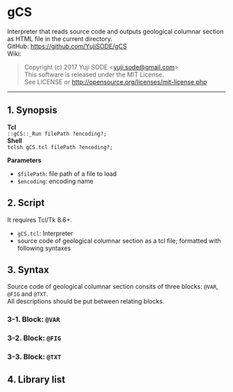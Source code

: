 # gCS
Interpreter that reads source code and outputs geological columnar section as HTML file in the current directory.  
GitHub: https://github.com/YujiSODE/gCS  
Wiki:
>Copyright (c) 2017 Yuji SODE \<yuji.sode@gmail.com\>  
>This software is released under the MIT License.  
>See LICENSE or http://opensource.org/licenses/mit-license.php
______
## 1. Synopsis
**Tcl**  
`::gCS::_Run filePath ?encoding?;`  
**Shell**  
`tclsh gCS.tcl filePath ?encoding?;`  

**Parameters**  
- `$filePath`: file path of a file to load
- `$encoding`: encoding name

## 2. Script
It requires Tcl/Tk 8.6+.
- `gCS.tcl`: Interpreter
- source code of geological columnar section as a tcl file; formatted with following syntaxes

## 3. Syntax
Source code of geological columnar section consits of three blocks: `@VAR`, `@FIG` and `@TXT`.  
All descriptions should be put between relating blocks.
### 3-1. Block: `@VAR`
### 3-2. Block: `@FIG`
### 3-3. Block: `@TXT`

## 4. Library list
